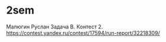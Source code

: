 # 2sem
Малюгин Руслан Задача B. Контест 2. https://contest.yandex.ru/contest/17594/run-report/32218309/
